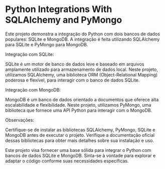 # Python Integrations With SQLAlchemy and PyMongo
Este projeto demonstra a integração do Python com dois bancos de dados populares: SQLite e MongoDB. A integração é feita utilizando SQLAlchemy para SQLite e PyMongo para MongoDB.

Integração com SQLite:

SQLite é um motor de banco de dados leve e baseado em arquivos amplamente utilizado para armazenamento de dados local. Neste projeto, utilizamos SQLAlchemy, uma biblioteca ORM (Object-Relational Mapping) poderosa e flexível, para interagir com o banco de dados SQLite.

Integração com MongoDB:

MongoDB é um banco de dados orientado a documentos que oferece alta escalabilidade e flexibilidade. Neste projeto, utilizamos PyMongo, uma biblioteca que fornece uma API Python para interagir com o MongoDB.

Observações:

Certifique-se de instalar as bibliotecas SQLAlchemy, PyMongo, SQLite e MongoDB antes de executar o projeto. Verifique a documentação oficial dessas bibliotecas para obter mais detalhes sobre sua instalação e uso.

Este projeto visa fornecer uma base sólida para integrar o Python com bancos de dados SQLite e MongoDB. Sinta-se à vontade para explorar e adaptar o código conforme suas necessidades específicas.
